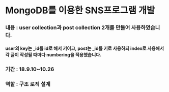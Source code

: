 # MongoDB를 이용한 SNS프로그램 개발

### 내용 : user collection과 post collection 2개를 만들어 사용하였습니다.
#### user의 key는 _id를 id로 해서 키이고, post는 _id를 키로 사용하되 index로 사용해서 각 글이 작성될 때마다 numbering을 적용했습니다.

### 기간 : 18.9.10~10.26
### 역할 : 구조 로직 설계
